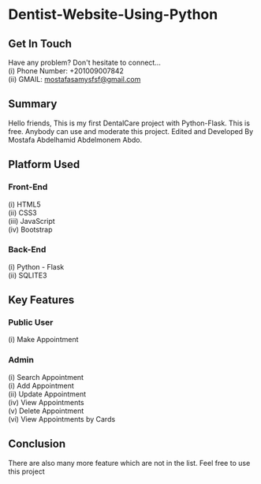 # Dentist-Website-Using-Python

## Get In Touch
Have any problem? Don't hesitate to connect... <br>
(i) Phone Number: +201009007842 <br>
(ii) GMAIL: mostafasamysfsf@gmail.com <br>

## Summary
Hello friends, This is my first DentalCare project with Python-Flask. This is free. Anybody can use and moderate this project.
Edited and Developed By Mostafa Abdelhamid Abdelmonem Abdo.

## Platform Used
### Front-End
  (i) HTML5 <br>
  (ii) CSS3 <br>
  (iii) JavaScript <br>
  (iv) Bootstrap <br>

### Back-End
  (i) Python - Flask <br>
  (ii) SQLITE3 <br>

## Key Features
### Public User
(i) Make Appointment <br>

### Admin
(i) Search Appointment <br>
(i) Add Appointment <br>
(ii) Update Appointment <br>
(iv) View Appointments <br>
(v) Delete Appointment <br>
(vi) View Appointments by Cards <br>

## Conclusion
There are also many more feature which are not in the list. Feel free to use this project